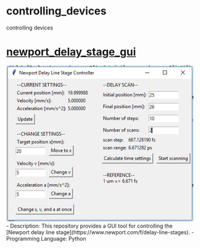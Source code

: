 # controlling_devices
controlling devices


# [newport_delay_stage_gui](https://github.com/ksonod/newport_delay_stage_gui)
<img src="https://github.com/ksonod/newport_delay_stage_gui/blob/master/dls_gui.PNG" width="500px">   
- Description: This repository provides a GUI tool for controlling the [Newport delay line stage](https://www.newport.com/f/delay-line-stages).
- Programming Language: Python 
